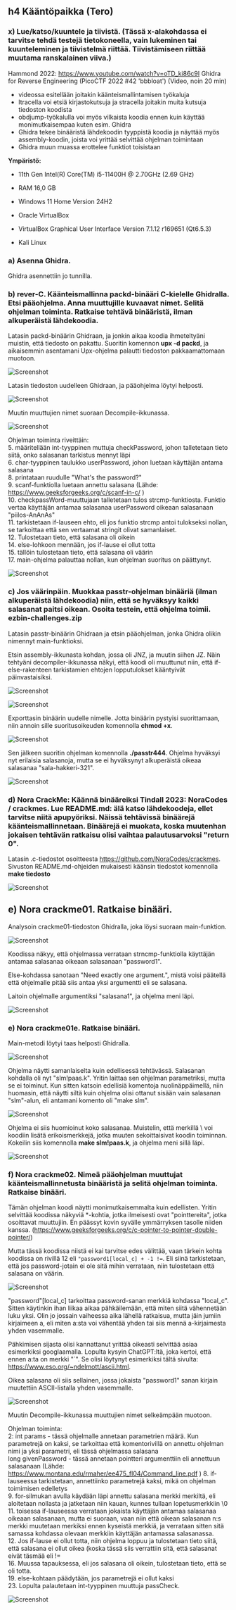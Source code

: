 ## h4 Kääntöpaikka (Tero)

### x) Lue/katso/kuuntele ja tiivistä. (Tässä x-alakohdassa ei tarvitse tehdä testejä tietokoneella, vain lukeminen tai kuunteleminen ja tiivistelmä riittää. Tiivistämiseen riittää muutama ranskalainen viiva.)

Hammond 2022: https://www.youtube.com/watch?v=oTD_ki86c9I Ghidra for Reverse Engineering (PicoCTF 2022 #42 'bbbloat') (Video, noin 20 min)
- videossa esitellään joitakin käänteismallintamisen työkaluja
- ltracella voi etsiä kirjastokutsuja ja stracella joitakin muita kutsuja tiedoston koodista
- obdjump-työkalulla voi myös vilkaista koodia ennen kuin käyttää monimutkaisempaa kuten esim. Ghidra
- Ghidra tekee binääristä lähdekoodin tyyppistä koodia ja näyttää myös assembly-koodin, joista voi yrittää selvittää ohjelman toimintaan
- Ghidra muun muassa erottelee funktiot toisistaan 


__Ympäristö:__
- 11th Gen Intel(R) Core(TM) i5-11400H @ 2.70GHz (2.69 GHz)
- RAM 16,0 GB
- Windows 11 Home Version 24H2

- Oracle VirtualBox
- VirtualBox Graphical User Interface Version 7.1.12 r169651 (Qt6.5.3)

- Kali Linux 

### a) Asenna Ghidra.
Ghidra asennettiin jo tunnilla.

### b) rever-C. Käänteismallinna packd-binääri C-kielelle Ghidralla. Etsi pääohjelma. Anna muuttujille kuvaavat nimet. Selitä ohjelman toiminta. Ratkaise tehtävä binääristä, ilman alkuperäistä lähdekoodia. 

Latasin packd-binäärin Ghidraan, ja jonkin aikaa koodia ihmeteltyäni muistin, että tiedosto on pakattu. Suoritin komennon __upx -d packd__, ja aikaisemmin asentamani Upx-ohjelma palautti tiedoston pakkaamattomaan muotoon.

![Screenshot](h4_unpackd.png)

Latasin tiedoston uudelleen Ghidraan, ja pääohjelma löytyi helposti.

![Screenshot](h4_alkup.png)

Muutin muuttujien nimet suoraan Decompile-ikkunassa.

![Screenshot](packd_rn.png)

Ohjelman toiminta riveittäin:  
5. määritellään int-tyyppinen muttuja checkPassword, johon talletetaan tieto siitä, onko salasanan tarkistus mennyt läpi  
6. char-tyyppinen taulukko userPassword, johon luetaan käyttäjän antama salasana  
8. printataan ruudulle "What's the password?"  
9. scanf-funktiolla luetaan annettu salasana  (Lähde: 
https://www.geeksforgeeks.org/c/scanf-in-c/ )  
10. checkpassWord-muuttujaan talletetaan tulos strcmp-funktiosta. Funktio vertaa käyttäjän antamaa salasanaa userPassword oikeaan salasanaan "piilos-AnAnAs"  
11. tarkistetaan if-lauseen ehto, eli jos funktio strcmp antoi tulokseksi nollan, se tarkoittaa että sen vertaamat stringit olivat samanlaiset.   
12. Tulostetaan tieto, että salasana oli oikein  
14. else-lohkoon mennään, jos if-lause ei ollut totta  
15. tällöin tulostetaan tieto, että salasana oli väärin  
17. main-ohjelma palauttaa nollan, kun ohjelman suoritus on päättynyt.  

![Screenshot](packd_rn2.png)

### c) Jos väärinpäin. Muokkaa passtr-ohjelman binääriä (ilman alkuperäistä lähdekoodia) niin, että se hyväksyy kaikki salasanat paitsi oikean. Osoita testein, että ohjelma toimii. ezbin-challenges.zip

Latasin passtr-binäärin Ghidraan ja etsin pääohjelman, jonka Ghidra olikin nimennyt main-funktioksi. 

Etsin assembly-ikkunasta kohdan, jossa oli JNZ, ja muutin siihen JZ. Näin tehtyäni decompiler-ikkunassa näkyi, että koodi oli muuttunut niin, että if-else-rakenteen tarkistamien ehtojen lopputulokset kääntyivät päinvastaisiksi.

![Screenshot](h4jnz.png)


![Screenshot](h4jz.png)


Exporttasin binäärin uudelle nimelle. Jotta binäärin pystyisi suorittamaan, niin annoin sille suoritusoikeuden komennolla __chmod +x__.

![Screenshot](h4_export.png)

Sen jälkeen suoritin ohjelman komennolla __./passtr444__. Ohjelma hyväksyi nyt erilaisia salasanoja, mutta se ei hyväksynyt alkuperäistä oikeaa salasanaa "sala-hakkeri-321".

![Screenshot](h4_nobonus.png)

### d) Nora CrackMe: Käännä binääreiksi Tindall 2023: NoraCodes / crackmes. Lue README.md: älä katso lähdekoodeja, ellet tarvitse niitä apupyöriksi. Näissä tehtävissä binäärejä käänteismallinnetaan. Binäärejä ei muokata, koska muutenhan jokaisen tehtävän ratkaisu olisi vaihtaa palautusarvoksi "return 0".

Latasin .c-tiedostot osoitteesta https://github.com/NoraCodes/crackmes. Sivuston README.md-ohjeiden mukaisesti käänsin tiedostot komennolla __make tiedosto__

![Screenshot](h4_make.png)

## e) Nora crackme01. Ratkaise binääri.

Analysoin crackme01-tiedoston Ghidralla, joka löysi suoraan main-funktion.

![Screenshot](h4_c01.png)

Koodissa näkyy, että ohjelmassa verrataan strncmp-funktiolla käyttäjän antamaa salasanaa oikeaan salasanaan "password1". 

Else-kohdassa sanotaan "Need exactly one argument.", mistä voisi päätellä että ohjelmalle pitää siis antaa yksi argumentti eli se salasana.

Laitoin ohjelmalle argumentiksi "salasana1", ja ohjelma meni läpi.

![Screenshot](h4_c01ok.png)

### e) Nora crackme01e. Ratkaise binääri.

Main-metodi löytyi taas helposti Ghidralla. 

![Screenshot](h4_comp.png)

Ohjelma näytti samanlaiselta kuin edellisessä tehtävässä. Salasanan kohdalla oli nyt "slm!paas.k". Yritin laittaa sen ohjelman parametriksi, mutta se ei toiminut. Kun sitten katsoin edellisiä komentoja nuolinäppäimellä, niin huomasin, että näytti siltä kuin ohjelma olisi ottanut sisään vain salasanan "slm"-alun, eli antamani komento oli "make slm".

![Screenshot](h4_c1eslm.png)

Ohjelma ei siis huomioinut koko salasanaa. Muistelin, että merkillä \ voi koodiin lisätä erikoismerkkejä, jotka muuten sekoittaisivat koodin toiminnan. Kokeilin siis komennolla __make slm\!paas.k__, ja ohjelma meni sillä läpi.

![Screenshot](h4_c1eslmok.png)



### f) Nora crackme02. Nimeä pääohjelman muuttujat käänteismallinnetusta binääristä ja selitä ohjelman toiminta. Ratkaise binääri.

Tämän ohjelman koodi näytti monimutkaisemmalta kuin edellisten. Yritin selvittää koodissa näkyviä *-kohtia, jotka ilmeisesti ovat "pointtereita", jotka osoittavat muuttujiin. En päässyt kovin syvälle ymmärryksen tasolle niiden kanssa. (https://www.geeksforgeeks.org/c/c-pointer-to-pointer-double-pointer/)

Mutta tässä koodissa niistä ei kai tarvitse edes välittää, vaan tärkein kohta koodissa on rivillä 12 eli `"password1[local_c] + -1 !=`. Eli siinä tarkistetaan, että jos password-jotain ei ole sitä mihin verrataan, niin tulostetaan että salasana on väärin.

![Screenshot](h4_cror.png)



"password"[local_c] tarkoittaa password-sanan merkkiä kohdassa "local_c". Sitten käytinkin ihan liikaa aikaa pähkäilemään, että miten siitä vähennetään luku yksi. Olin jo jossain vaiheessa aika lähellä ratkaisua, mutta jäin jumiin kirjaimeen a, eli miten a:sta voi vähentää yhden tai siis mennä a-kirjaimesta yhden vasemmalle. 

Pähkimisen sijasta olisi kannattanut yrittää oikeasti selvittää asiaa esimerkiksi googlaamalla. Lopulta kysyin ChatGPT:ltä, joka kertoi, että ennen a:ta on merkki "`". Se olisi löytynyt esimerkiksi tältä sivulta: https://www.eso.org/~ndelmott/ascii.html. 

Oikea salasana oli siis sellainen, jossa jokaista "password1" sanan kirjain muutettiin ASCII-listalla yhden vasemmalle.

![Screenshot](h4_cror.png)




Muutin Decompile-ikkunassa muuttujien nimet selkeämpään muotoon.

Ohjelman toiminta:    
2: int params - tässä ohjelmalle annetaan parametrien määrä. Kun parametrejä on kaksi, se tarkoittaa että komentorivillä on annettu ohjelman nimi ja yksi parametri, eli tässä ohjelmassa salasana   
long givenPassword - tässä annetaan pointteri argumenttiin eli annettuun salasanaan (Lähde: https://www.montana.edu/rmaher/ee475_fl04/Command_line.pdf )
8. if-lauseessa tarkistetaan, annettiinko parametrejä kaksi, mikä on ohjelman toimimisen edelletys  
9. for-silmukan avulla käydään läpi annettu salasana merkki merkiltä, eli aloitetaan nollasta ja jatketaan niin kauan, kunnes tullaan lopetusmerkkiin \0  
11. toisessa if-lauseessa verrataan jokaista käyttäjän antamaa salasanaa oikeaan salasanaan, mutta ei suoraan, vaan niin että oikean salasanan n:s merkki muutetaan merkiksi ennen kyseistä merkkiä, ja verrataan sitten sitä samassa kohdassa olevaan merkkiin käyttäjän antamassa salasanassa.   
12. Jos if-lause ei ollut totta, niin ohjelma loppuu ja tulostetaan tieto siitä, että salasana ei ollut oikea (koska tässä siis verrattiin sitä, että salasanat eivät täsmää eli !=  
16. Muussa tapauksessa, eli jos salasana oli oikein, tulostetaan tieto, että se oli totta.  
19. else-kohtaan päädytään, jos parametrejä ei ollut kaksi  
23. Lopulta palautetaan int-tyyppinen muuttuja passCheck.  

![Screenshot](h4_vikaa.png)





    
